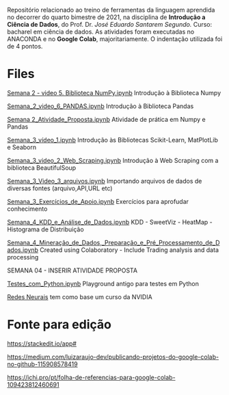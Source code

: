 Repositório relacionado ao treino de ferramentas da linguagem aprendida no decorrer do quarto bimestre de 2021, na disciplina de **Introdução a Ciência de Dados**, do Prof. Dr. *José Eduardo Santarem Segundo.*
Curso: bacharel em ciência de dados.
As atividades foram executadas no ANACONDA e no **Google Colab**, majoritariamente. O indentação utilizada foi de 4 pontos.


# Files
[Semana 2 - video 5. Biblioteca NumPy.ipynb](/Semana_3_video_5_Biblioteca_NumPy.ipynb) Introdução à Biblioteca Numpy

[Semana_2_video_6_PANDAS.ipynb](https://github.com/GiselleOAlmeida/python-univesp-ciencia-de-dados/blob/main/Semana_2_video_6_PANDAS.ipynb "Semana_2_video_6_PANDAS.ipynb") Introdução à Biblioteca Pandas

[Semana 2_Atividade_Proposta.ipynb](/Semana02_Atividade_Proposta.ipynb) Atividade de prática em Numpy e Pandas

[Semana_3_vídeo_1.ipynb](/Semana_3_vídeo_1.ipynb) Introdução às Bibliotecas Scikit-Learn, MatPlotLib e Seaborn

[Semana_3_video_2_Web_Scraping.ipynb](/Semana_03_video_2_Web_Scraping.ipynb) Introdução à Web Scraping com a biblioteca BeautifulSoup

[Semana_3_Video_3_arquivos.ipynb](/Semana_3_Video_3_arquivos.ipynb) Importando arquivos de dados de diversas fontes (arquivo,API,URL etc)

[Semana_3_Exercícios_de_Apoio.ipynb](/Semana_3_Exercícios_de_Apoio.ipynb) Exercícios para aprofudar conhecimento

[Semana_4_KDD_e_Análise_de_Dados.ipynb](/Semana_4_KDD_e_Análise_de_Dados.ipynb) KDD - SweetViz - HeatMap - Histograma de Distribuição

[Semana_4_Mineração_de_Dados,_Preparação_e_Pré_Processamento_de_Dados.ipynb](/Semana_4_Mineração_de_Dados,_Preparação_e_Pré_Processamento_de_Dados.ipynb)
Created using Colaboratory - Include Trading analysis and data processing 

SEMANA 04 - INSERIR ATIVIDADE PROPOSTA

[Testes_com_Python.ipynb](/Testes_com_Python.ipynb) Playground antigo para testes em Python

[Redes Neurais](python-univesp-ciencia-de-dados/NeuralNetworks.ipynb) tem como base um curso da NVIDIA

# Fonte para edição
https://stackedit.io/app#

https://medium.com/luizaraujo-dev/publicando-projetos-do-google-colab-no-github-115908578419

https://ichi.pro/pt/folha-de-referencias-para-google-colab-109423812460691 
